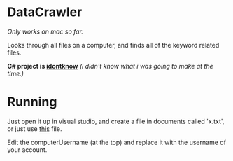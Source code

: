 # DataCrawler
*Only works on mac so far.*

Looks through all files on a computer, and finds all of the keyword related files.

**C# project is [idontknow](https://github.com/CBlockSurprise/DataCrawler/tree/master/idontknow)** *(i didn't know what i was going to make at the time.)*

# Running
Just open it up in visual studio, and create a file in documents called 'x.txt', or just use [this](https://github.com/CBlockSurprise/DataCrawler/blob/master/x.txt) file.

Edit the computerUsername (at the top) and replace it with the username of your account.
![]()
